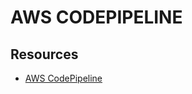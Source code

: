 # AWS CODEPIPELINE

## Resources

- [AWS CodePipeline](https://docs.aws.amazon.com/codepipeline/latest/userguide/welcome.html)